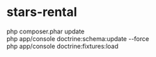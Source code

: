 stars-rental
============

php composer.phar update <br/>
php app/console doctrine:schema:update --force <br/>
php app/console doctrine:fixtures:load <br/>
